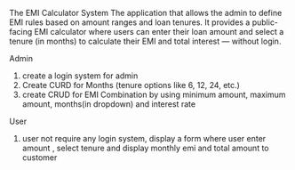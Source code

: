 The EMI Calculator System
The application that allows the admin to define EMI rules based on amount ranges and loan tenures. It provides a public-facing EMI calculator where users can enter their loan amount and select a tenure (in months) to calculate their EMI and total interest — without login.

Admin
1) create a login system for admin
2) Create CURD for Months (tenure options like 6, 12, 24, etc.)
3) create CRUD for EMI Combination by using minimum amount, maximum amount, months(in dropdown) and interest rate

User
1) user not require any login system,
display  a form where user enter amount , select tenure and display monthly emi and total amount to customer

